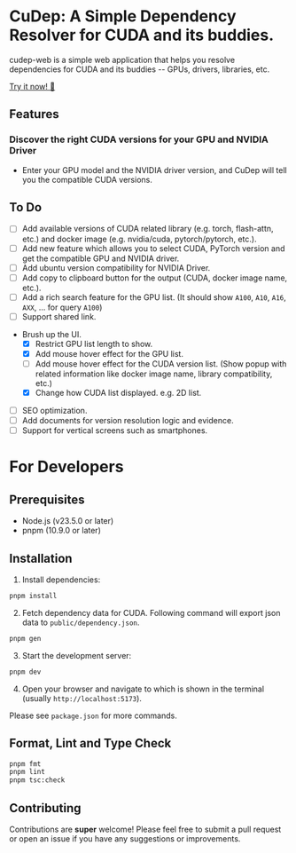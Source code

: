 # CuDep: A Simple Dependency Resolver for CUDA and its buddies.

cudep-web is a simple web application that helps you resolve dependencies for CUDA and its buddies -- GPUs, drivers, libraries, etc.

[Try it now! 🚀](https://mashi6n.github.io/cudep-web/)

## Features

### Discover the right CUDA versions for your GPU and NVIDIA Driver

- Enter your GPU model and the NVIDIA driver version, and CuDep will tell you the compatible CUDA versions.

## To Do

- [ ] Add available versions of CUDA related library (e.g. torch, flash-attn, etc.) and docker image (e.g. nvidia/cuda, pytorch/pytorch, etc.).
- [ ] Add new feature which allows you to select CUDA, PyTorch version and get the compatible GPU and NVIDIA driver.
- [ ] Add ubuntu version compatibility for NVIDIA Driver.
- [ ] Add copy to clipboard button for the output (CUDA, docker image name, etc.).
- [ ] Add a rich search feature for the GPU list. (It should show `A100`, `A10`, `A16`, `AXX`, ... for query `A100`)
- [ ] Support shared link.
- Brush up the UI.
  - [x] Restrict GPU list length to show.
  - [x] Add mouse hover effect for the GPU list.
  - [ ] Add mouse hover effect for the CUDA version list. (Show popup with related information like docker image name, library compatibility, etc.)
  - [x] Change how CUDA list displayed. e.g. 2D list.
- [ ] SEO optimization.
- [ ] Add documents for version resolution logic and evidence.
- [ ] Support for vertical screens such as smartphones.

# For Developers

## Prerequisites

- Node.js (v23.5.0 or later)
- pnpm (10.9.0 or later)

## Installation

1. Install dependencies:

```bash
pnpm install
```

2. Fetch dependency data for CUDA. Following command will export json data to `public/dependency.json`.

```bash
pnpm gen
```

3. Start the development server:

```bash
pnpm dev
```

4. Open your browser and navigate to which is shown in the terminal (usually `http://localhost:5173`).

Please see `package.json` for more commands.

## Format, Lint and Type Check

```bash
pnpm fmt
pnpm lint
pnpm tsc:check
```

## Contributing

Contributions are **super** welcome! Please feel free to submit a pull request or open an issue if you have any suggestions or improvements.
